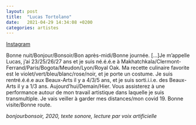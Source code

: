 ```yaml
---
layout: post
title:  "Lucas Tortolano"
date:   2021-04-29 14:34:08 +0200
categories: artistes
---
```

[Instagram](https://www.instagram.com/onalotrot/)

Bonne nuit/Bonjour/Bonsoir/Bon après-midi/Bonne journée.
[...]Je m’appelle Lucas, j’ai 23/25/26/27 ans et je suis né.é.é.e à Makhatchkala/Clermont-Ferrand/Paris/Bogota/Meudon/Lyon/Royal Oak. Ma recette culinaire favorite est le violet/vert/bleu/blanc/rose/noir, et je porte un costume. Je suis rentré.é.é.e aux Beaux-Arts il y a 4/3/5 ans, et je suis sorti.i.i.e. des Beaux-Arts il y a 1/3 ans.
Aujourd’hui/Demain/Hier.
Vous assisterez à une performance autour de mon travail artistique dans laquelle je suis transmultiple. Je vais veiller à garder mes distances/mon covid 19.
Bonne visite/Bonne route.

*bonjourbonsoir, 2020, texte sonore, lecture par voix artificielle*
